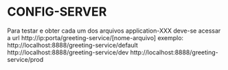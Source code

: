 # CONFIG-SERVER

Para testar e obter cada um dos arquivos application-XXX deve-se acessar a url
http://ip:porta/greeting-service/[nome-arquivo]
exemplo:
http://localhost:8888/greeting-service/default
http://localhost:8888/greeting-service/dev
http://localhost:8888/greeting-service/prod
